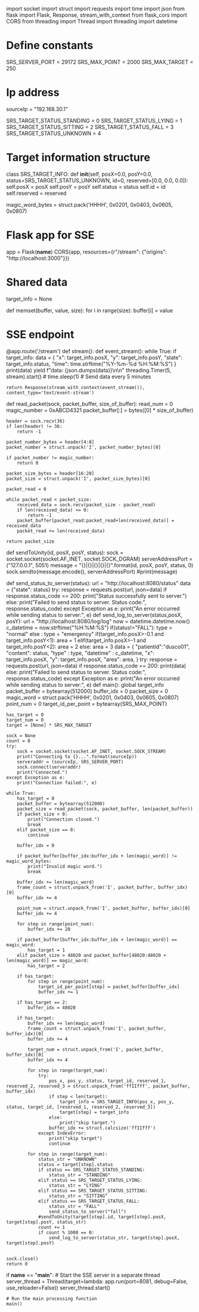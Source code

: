 import socket
import struct
import requests
import time
import json
from flask import Flask, Response, stream_with_context
from flask_cors import CORS
from threading import Thread
import threading
import datetime 
# Define constants
SRS_SERVER_PORT = 29172
SRS_MAX_POINT = 2000
SRS_MAX_TARGET = 250

# Ip address
sourceIp = "192.168.30.1"

SRS_TARGET_STATUS_STANDING = 0
SRS_TARGET_STATUS_LYING = 1
SRS_TARGET_STATUS_SITTING = 2
SRS_TARGET_STATUS_FALL = 3
SRS_TARGET_STATUS_UNKNOWN = 4

# Target information structure
class SRS_TARGET_INFO:
    def __init__(self, posX=0.0, posY=0.0, status=SRS_TARGET_STATUS_UNKNOWN, id=0, reserved=[0.0, 0.0, 0.0]):
        self.posX = posX
        self.posY = posY
        self.status = status
        self.id = id
        self.reserved = reserved

magic_word_bytes = struct.pack('HHHH', 0x0201, 0x0403, 0x0605, 0x0807)

# Flask app for SSE
app = Flask(__name__)
CORS(app, resources={r"/stream": {"origins": "http://localhost:3000"}})
# Shared data
target_info = None

def memset(buffer, value, size):
    for i in range(size):
        buffer[i] = value

# SSE endpoint
@app.route('/stream')
def stream():
    def event_stream():
        while True:
            if target_info:
                data = {
                    "x": target_info.posX,
                    "y": target_info.posY,
                    "state": target_info.status,
                    "time": time.strftime("%Y-%m-%d %H:%M:%S")
                }
                print(data)
                yield f"data: {json.dumps(data)}\n\n"
            threading.Timer(5, stream).start()
           # time.sleep(1)  # Send data every 5 minutes

    return Response(stream_with_context(event_stream()), content_type='text/event-stream')

def read_packet(sock, packet_buffer, size_of_buffer):
    read_num = 0
    magic_number = 0xABCD4321
    packet_buffer[:] = bytes([0] * size_of_buffer)

    header = sock.recv(36)
    if len(header) != 36:
        return -1

    packet_number_bytes = header[4:8]
    packet_number = struct.unpack('I', packet_number_bytes)[0]

    if packet_number != magic_number:
        return 0

    packet_size_bytes = header[16:20]
    packet_size = struct.unpack('I', packet_size_bytes)[0]

    packet_read = 0

    while packet_read < packet_size:
        received_data = sock.recv(packet_size - packet_read)
        if len(received_data) <= 0:
            return -1
        packet_buffer[packet_read:packet_read+len(received_data)] = received_data
        packet_read += len(received_data)

    return packet_size

def sendToUnity(id, posX, posY, status):
    sock = socket.socket(socket.AF_INET, socket.SOCK_DGRAM)
    serverAddressPort = ("127.0.0.1", 5051)
    message = "{}|{}|{}|{}|{}".format(id, posX, posY, status, 0)
    sock.sendto(message.encode(), serverAddressPort)
    #print(message)

def send_status_to_server(status):
    url = "http://localhost:8080/status"
    data = {"state": status}
    try:
        response = requests.post(url, json=data)
        if response.status_code == 200:
            print("Status successfully sent to server.")
        else:
            print("Failed to send status to server. Status code:", response.status_code)
    except Exception as e:
        print("An error occurred while sending status to server:", e)
def send_log_to_server(status,posX, posY):
    url = "http://localhost:8080/log/log"
    now = datetime.datetime.now()
    c_datetime = now.strftime("%H:%M:%S")
    if(status!="FALL"):
        type = "normal"
    else : type = "emergency"
    if(target_info.posX>-0.1 and target_info.posY<1):
        area = 1
    elif(target_info.posX>-1 and target_info.posY<2):
        area = 2
    else:
        area = 3
    data = {
        "patientid":"dusco01",
        "content": status,
        "type" : type,
        "datetime" : c_datetime,
        "x": target_info.posX,
        "y": target_info.posX,
        "area": area,
    }
    try:
        response = requests.post(url, json=data)
        if response.status_code == 200:
            print(data)
        else:
            print("Failed to send status to server. Status code:", response.status_code)
    except Exception as e:
        print("An error occurred while sending status to server:", e)
def main():
    global target_info
    packet_buffer = bytearray(512000)
    buffer_idx = 0
    packet_size = 0
    magic_word = struct.pack('HHHH', 0x0201, 0x0403, 0x0605, 0x0807)
    point_num = 0
    target_id_per_point = bytearray(SRS_MAX_POINT)

    has_target = 0
    target_num = 0
    target = [None] * SRS_MAX_TARGET

    sock = None
    count = 0
    try:
        sock = socket.socket(socket.AF_INET, socket.SOCK_STREAM)
        print("Connecting to {}...".format(sourceIp))
        serveraddr = (sourceIp, SRS_SERVER_PORT)
        sock.connect(serveraddr)
        print("Connected.")
    except Exception as e:
        print("Connection failed:", e)

    while True:
        has_target = 0
        packet_buffer = bytearray(512000)
        packet_size = read_packet(sock, packet_buffer, len(packet_buffer))
        if packet_size < 0:
            print("Connection closed.")
            break
        elif packet_size == 0:
            continue

        buffer_idx = 0

        if packet_buffer[buffer_idx:buffer_idx + len(magic_word)] != magic_word_bytes:
            print("Invalid magic word.")
            break

        buffer_idx += len(magic_word)
        frame_count = struct.unpack_from('I', packet_buffer, buffer_idx)[0]
        buffer_idx += 4

        point_num = struct.unpack_from('I', packet_buffer, buffer_idx)[0]
        buffer_idx += 4

        for step in range(point_num):
            buffer_idx += 20

        if packet_buffer[buffer_idx:buffer_idx + len(magic_word)] == magic_word:
            has_target = 1
        elif packet_size > 48020 and packet_buffer[48020:48020 + len(magic_word)] == magic_word:
            has_target = 2

        if has_target:
            for step in range(point_num):
                target_id_per_point[step] = packet_buffer[buffer_idx]
                buffer_idx += 1

        if has_target == 2:
            buffer_idx = 48020

        if has_target:
            buffer_idx += len(magic_word)
            frame_count = struct.unpack_from('I', packet_buffer, buffer_idx)[0]
            buffer_idx += 4

            target_num = struct.unpack_from('I', packet_buffer, buffer_idx)[0]
            buffer_idx += 4

            for step in range(target_num):
                try:
                    pos_x, pos_y, status, target_id, reserved_1, reserved_2, reserved_3 = struct.unpack_from('ffIIfff', packet_buffer, buffer_idx)
                    if step < len(target):
                        target_info = SRS_TARGET_INFO(pos_x, pos_y, status, target_id, [reserved_1, reserved_2, reserved_3])
                        target[step] = target_info
                    else:
                        print("skip target.")
                    buffer_idx += struct.calcsize('ffIIfff')
                except IndexError:
                    print("skip target")
                    continue
                        
            for step in range(target_num):
                status_str = "UNKNOWN"
                status = target[step].status
                if status == SRS_TARGET_STATUS_STANDING:
                    status_str = "STANDING"
                elif status == SRS_TARGET_STATUS_LYING:
                    status_str = "LYING"
                elif status == SRS_TARGET_STATUS_SITTING:
                    status_str = "SITTING"
                elif status == SRS_TARGET_STATUS_FALL:
                    status_str = "FALL"
                    send_status_to_server("fall")
                #sendToUnity(target[step].id, target[step].posX, target[step].posY, status_str)
                count += 1 
                if count % 1000 == 0:
                    send_log_to_server(status_str, target[step].posX, target[step].posY)
                

    sock.close()
    return 0

if __name__ == "__main__":
    # Start the SSE server in a separate thread
    server_thread = Thread(target=lambda: app.run(port=8081, debug=False, use_reloader=False))
    server_thread.start()

    # Run the main processing function
    main()
